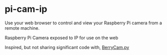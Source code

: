 pi-cam-ip
=========

Use your web browser to control and view your Raspberry Pi camera from a remote machine.

Raspberry Pi Camera exposed to IP for use on the web

Inspired, but not sharing significant code with, 
<a HREF="https://bitbucket.org/fotosyn/fotosynlabs.git">BerryCam.py</a>

